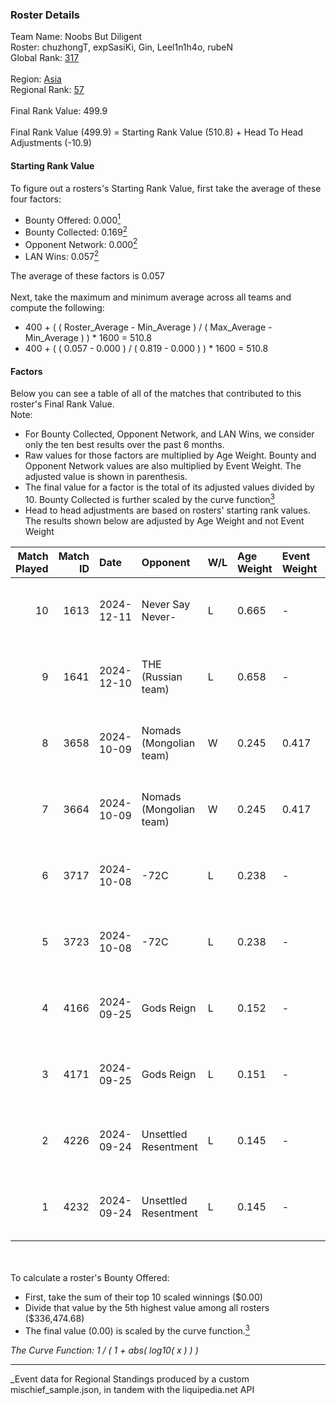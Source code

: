 ### Roster Details<br />
Team Name: Noobs But Diligent<br />
Roster: chuzhongT, expSasiKi, Gin, Leel1n1h4o, rubeN<br />
Global Rank: [317](../../standings_global_2025_03_01.md)<br />
<br />
Region: [Asia]( ../../standings_asia_2025_03_01.md)<br />
Regional Rank: [57]( ../../standings_asia_2025_03_01.md)<br />
<br />
Final Rank Value:  499.9<br />
<br />
Final Rank Value (499.9) = Starting Rank Value (510.8) + Head To Head Adjustments (-10.9)<br />

#### Starting Rank Value<br />
To figure out a rosters's Starting Rank Value, first take the average of these four factors:<br />
- Bounty Offered: 0.000[<sup>1</sup>](#table2)
- Bounty Collected: 0.169[<sup>2</sup>](#table1)
- Opponent Network: 0.000[<sup>2</sup>](#table1)
- LAN Wins: 0.057[<sup>2</sup>](#table1)

The average of these factors is 0.057<br />
<br />
Next, take the maximum and minimum average across all teams and compute the following:<br />
- 400 + ( ( Roster_Average - Min_Average ) / ( Max_Average - Min_Average ) ) * 1600 = 510.8
- 400 + ( ( 0.057 - 0.000 ) / ( 0.819 - 0.000 ) ) * 1600 = 510.8


#### Factors<br />
Below you can see a table of all of the matches that contributed to this roster's Final Rank Value.<br />
Note:<br />

- For Bounty Collected, Opponent Network, and LAN Wins, we consider only the ten best results over the past 6 months.
- Raw values for those factors are multiplied by Age Weight. Bounty and Opponent Network values are also multiplied by Event Weight. The adjusted value is shown in parenthesis.
- The final value for a factor is the total of its adjusted values divided by 10. Bounty Collected is further scaled by the curve function[<sup>3</sup>](#curveFunction)
- Head to head adjustments are based on rosters' starting rank values. The results shown below are adjusted by Age Weight and not Event Weight
<span id="table1"></span><br />


| Match Played | Match ID | Date       | Opponent                | W/L | Age Weight | Event Weight | Bounty Collected | Opponent Network | LAN Wins  | H2H Adj. | Roster                                       |
| -: | -: | :- | :- | :- | :- | :- | :- | :- | :- | -: | :- |
|           10 |     1613 | 2024-12-11 | Never Say Never-        | L   | 0.665      | -            | -                | -                | -         |    -7.25 | chuzhongT, expSasiKi, Gin, Leel1n1h4o, rubeN |
|            9 |     1641 | 2024-12-10 | THE (Russian team)      | L   | 0.658      | -            | -                | -                | -         |    -6.47 | chuzhongT, expSasiKi, Gin, Leel1n1h4o, rubeN |
|            8 |     3658 | 2024-10-09 | Nomads (Mongolian team) | W   | 0.245      | 0.417        | 0.001 (0.000)    | 0.019 (0.002)    | 1 (0.245) |     5.51 | chuzhongT, expSasiKi, Gin, Leel1n1h4o, rubeN |
|            7 |     3664 | 2024-10-09 | Nomads (Mongolian team) | W   | 0.245      | 0.417        | 0.001 (0.000)    | 0.019 (0.002)    | 1 (0.245) |     5.61 | chuzhongT, expSasiKi, Gin, Leel1n1h4o, rubeN |
|            6 |     3717 | 2024-10-08 | -72C                    | L   | 0.238      | -            | -                | -                | -         |    -3.07 | chuzhongT, expSasiKi, Gin, Leel1n1h4o, rubeN |
|            5 |     3723 | 2024-10-08 | -72C                    | L   | 0.238      | -            | -                | -                | -         |    -3.13 | chuzhongT, expSasiKi, Gin, Leel1n1h4o, rubeN |
|            4 |     4166 | 2024-09-25 | Gods Reign              | L   | 0.152      | -            | -                | -                | -         |    -0.35 | chuzhongT, expSasiKi, Gin, Leel1n1h4o, rubeN |
|            3 |     4171 | 2024-09-25 | Gods Reign              | L   | 0.151      | -            | -                | -                | -         |    -0.35 | chuzhongT, expSasiKi, Gin, Leel1n1h4o, rubeN |
|            2 |     4226 | 2024-09-24 | Unsettled Resentment    | L   | 0.145      | -            | -                | -                | -         |    -0.72 | chuzhongT, expSasiKi, Gin, Leel1n1h4o, rubeN |
|            1 |     4232 | 2024-09-24 | Unsettled Resentment    | L   | 0.145      | -            | -                | -                | -         |    -0.73 | chuzhongT, expSasiKi, Gin, Leel1n1h4o, rubeN |

<br />
<span id="table2"></span><br />
To calculate a roster's Bounty Offered:<br />

- First, take the sum of their top 10 scaled winnings ($0.00)
- Divide that value by the 5th highest value among all rosters ($336,474.68)
- The final value (0.00) is scaled by the curve function.[<sup>3</sup>](#curveFunction)

<span id="curveFunction"></span>_The Curve Function: 1 / ( 1 + abs( log10( x ) ) )_<br />

---
_Event data for Regional Standings produced by a custom mischief_sample.json, in tandem with the liquipedia.net API<br />
